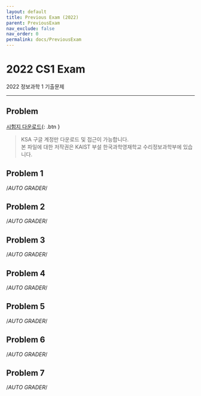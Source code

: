 ```yaml
---
layout: default
title: Previous Exam (2022)
parent: PreviousExam
nav_exclude: false
nav_order: 0
permalink: docs/PreviousExam
---
```





# 2022 CS1 Exam
2022 정보과학 1 기출문제

- - -

## Problem
[시험지 다운로드](https://drive.google.com/file/d/1VPQb5aYb6I9x6LELzcvnDzxniw2K2O3P/view?usp=sharing){: .btn }

> KSA 구글 계정만 다운로드 및 접근이 가능합니다.            
> 본 파일에 대한 저작권은 KAIST 부설 한국과학영재학교 수리정보과학부에 있습니다.                  

## Problem 1
/*AUTO GRADER*/

## Problem 2
/*AUTO GRADER*/

## Problem 3
/*AUTO GRADER*/

## Problem 4
/*AUTO GRADER*/

## Problem 5
/*AUTO GRADER*/

## Problem 6
/*AUTO GRADER*/

## Problem 7
/*AUTO GRADER*/